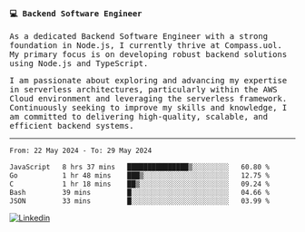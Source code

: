 
<samp>
  
#### 💻 Backend Software Engineer

As a dedicated Backend Software Engineer with a strong foundation in Node.js, I currently thrive at Compass.uol. My primary focus is on developing robust backend solutions using Node.js and TypeScript.

I am passionate about exploring and advancing my expertise in serverless architectures, particularly within the AWS Cloud environment and leveraging the serverless framework. Continuously seeking to improve my skills and knowledge, I am committed to delivering high-quality, scalable, and efficient backend systems.

---

<!--START_SECTION:waka-->

```txt
From: 22 May 2024 - To: 29 May 2024

JavaScript   8 hrs 37 mins   ███████████████▒░░░░░░░░░   60.80 %
Go           1 hr 48 mins    ███▒░░░░░░░░░░░░░░░░░░░░░   12.75 %
C            1 hr 18 mins    ██▒░░░░░░░░░░░░░░░░░░░░░░   09.24 %
Bash         39 mins         █░░░░░░░░░░░░░░░░░░░░░░░░   04.66 %
JSON         33 mins         █░░░░░░░░░░░░░░░░░░░░░░░░   03.99 %
```

<!--END_SECTION:waka-->
  
</samp>

[![Linkedin](https://img.shields.io/badge/-Mateus%20Garcia-c080ff?style=flat-square&logo=Linkedin&logoColor=white&link=https://www.linkedin.com/in/mpgxc)](https://www.linkedin.com/in/mateusogarcia) 
